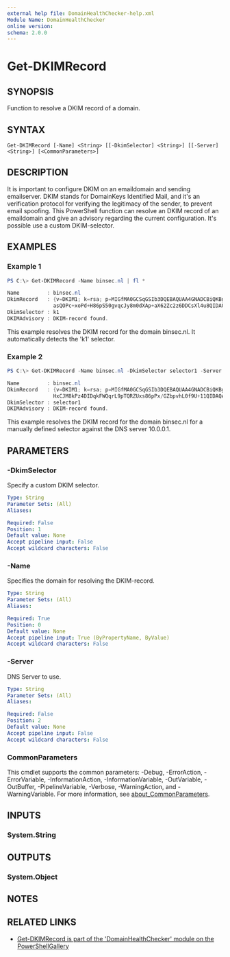 ```yaml
---
external help file: DomainHealthChecker-help.xml
Module Name: DomainHealthChecker
online version:
schema: 2.0.0
---
```


# Get-DKIMRecord

## SYNOPSIS
Function to resolve a DKIM record of a domain.

## SYNTAX

```
Get-DKIMRecord [-Name] <String> [[-DkimSelector] <String>] [[-Server] <String>] [<CommonParameters>]
```

## DESCRIPTION
It is important to configure DKIM on an emaildomain and sending emailserver. DKIM stands for DomainKeys Identified Mail, and it's an verification protocol for verifying the legitimacy of the sender, to prevent email spoofing. This PowerShell function can resolve an DKIM record of an emaildomain and give an advisory regarding the current configuration. It's possible use a custom DKIM-selector.

## EXAMPLES

### Example 1
```powershell
PS C:\> Get-DKIMRecord -Name binsec.nl | fl *
```
```powershell
Name         : binsec.nl
DkimRecord   : {v=DKIM1; k=rsa; p=MIGfMA0GCSqGSIb3DQEBAQUAA4GNADCBiQKBgQC7b7krQw/+b1QOBkbBEW7pMNBLbb7DCEiiLM1YtM0Ekv/VgTLmdZen+m2zzaBrCpm8hnB5WogKeXJ/oE/7qzSvQFNVoOX8o5clWCL+vhnkkr+lAPOJkBJOc/ 
               asQOPc+xoPd+H86pS50gvqcJy8m0dXAp+aX62Zc2z6DDCsXl4u8QIDAQAB; n=1024,1494259634,1,  510157234}
DkimSelector : k1
DKIMAdvisory : DKIM-record found.
```
This example resolves the DKIM record for the domain binsec.nl. It automatically detects the 'k1' selector. 

### Example 2
```powershell
PS C:\> Get-DKIMRecord -Name binsec.nl -DkimSelector selector1 -Server 10.0.0.1
```
```powershell
Name         : binsec.nl
DkimRecord   : {v=DKIM1; k=rsa; p=MIGfMA0GCSqGSIb3DQEBAQUAA4GNADCBiQKBgQDJZs7jT+kHy/Xt/TIoTPStGbeljEEqER2eRGX+xS4SeyOEchCKreZg+FotPafhNW+HWx4NcglLfaP8l8aGnPSTSHNRfGBhXMAJj2O5kxWiIuF/31HWtzAhU+L 
               HxCJM8kPz4DIDqkFWQqrL9pTQRZUxs86pPx/GZbpvhL0f9U+11QIDAQAB;}
DkimSelector : selector1
DKIMAdvisory : DKIM-record found.
```
This example resolves the DKIM record for the domain binsec.nl for a manually defined selector against the DNS server 10.0.0.1.

## PARAMETERS

### -DkimSelector
Specify a custom DKIM selector.

```yaml
Type: String
Parameter Sets: (All)
Aliases:

Required: False
Position: 1
Default value: None
Accept pipeline input: False
Accept wildcard characters: False
```

### -Name
Specifies the domain for resolving the DKIM-record.

```yaml
Type: String
Parameter Sets: (All)
Aliases:

Required: True
Position: 0
Default value: None
Accept pipeline input: True (ByPropertyName, ByValue)
Accept wildcard characters: False
```

### -Server
DNS Server to use.

```yaml
Type: String
Parameter Sets: (All)
Aliases:

Required: False
Position: 2
Default value: None
Accept pipeline input: False
Accept wildcard characters: False
```

### CommonParameters
This cmdlet supports the common parameters: -Debug, -ErrorAction, -ErrorVariable, -InformationAction, -InformationVariable, -OutVariable, -OutBuffer, -PipelineVariable, -Verbose, -WarningAction, and -WarningVariable. For more information, see [about_CommonParameters](http://go.microsoft.com/fwlink/?LinkID=113216).

## INPUTS

### System.String

## OUTPUTS

### System.Object
## NOTES

## RELATED LINKS

- [Get-DKIMRecord is part of the 'DomainHealthChecker' module on the PowerShellGallery](https://www.powershellgallery.com/packages/DomainHealthChecker/)
